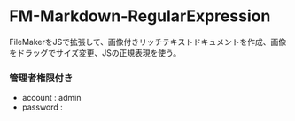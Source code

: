 # FM-Markdown-RegularExpression
FileMakerをJSで拡張して、画像付きリッチテキストドキュメントを作成、画像をドラッグでサイズ変更、JSの正規表現を使う。

### 管理者権限付き
- account : admin
- password : 
